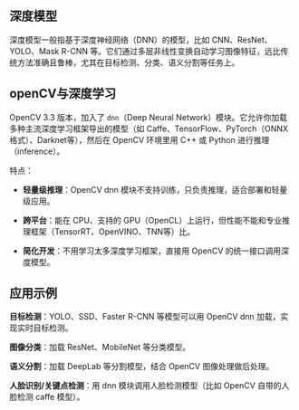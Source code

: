## 深度模型

深度模型一般指基于深度神经网络（DNN）的模型，比如 CNN、ResNet、YOLO、Mask R-CNN 等。它们通过多层非线性变换自动学习图像特征，远比传统方法准确且鲁棒，尤其在目标检测、分类、语义分割等任务上。

## openCV与深度学习

OpenCV  3.3 版本，加入了 `dnn`（Deep Neural Network）模块。它允许你加载多种主流深度学习框架导出的模型（如 Caffe、TensorFlow、PyTorch（ONNX格式）、Darknet等），然后在 OpenCV 环境里用 C++ 或 Python 进行推理（inference）。

特点：

* **轻量级推理**：OpenCV dnn 模块不支持训练，只负责推理，适合部署和轻量级应用。

* **跨平台**：能在 CPU、支持的 GPU（OpenCL）上运行，但性能不能和专业推理框架（TensorRT、OpenVINO、TNN等）比。

* **简化开发**：不用学习太多深度学习框架，直接用 OpenCV 的统一接口调用深度模型。

## 应用示例

**目标检测**：YOLO、SSD、Faster R-CNN 等模型可以用 OpenCV dnn 加载，实现实时目标检测。

**图像分类**：加载 ResNet、MobileNet 等分类模型。

**语义分割**：加载 DeepLab 等分割模型，结合 OpenCV 图像处理做后处理。

**人脸识别/关键点检测**：用 dnn 模块调用人脸检测模型（比如 OpenCV 自带的人脸检测 caffe 模型）。